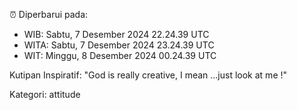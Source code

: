 ⏰ Diperbarui pada:
- WIB: Sabtu, 7 Desember 2024 22.24.39 UTC
- WITA: Sabtu, 7 Desember 2024 23.24.39 UTC
- WIT: Minggu, 8 Desember 2024 00.24.39 UTC

Kutipan Inspiratif:
"God is really creative, I mean ...just look at me !"


Kategori: attitude

